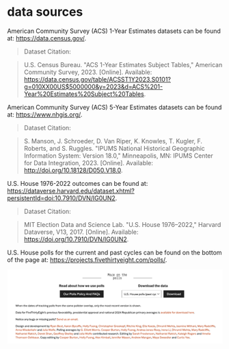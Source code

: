 # data sources



American Community Survey (ACS) 1-Year Estimates datasets can be found at: https://data.census.gov/.

>Dataset Citation:

>U.S. Census Bureau. "ACS 1-Year Estimates Subject Tables," American Community Survey, 2023. [Online]. Available: https://data.census.gov/table/ACSST1Y2023.S0101?g=010XX00US$5000000&y=2023&d=ACS%201-Year%20Estimates%20Subject%20Tables.

American Community Survey (ACS) 5-Year Estimates datasets can be found at: https://www.nhgis.org/.

>Dataset Citation:

>S. Manson, J. Schroeder, D. Van Riper, K. Knowles, T. Kugler, F. Roberts, and S. Ruggles. "IPUMS National Historical Geographic Information System: Version 18.0," Minneapolis, MN: IPUMS Center for Data Integration, 2023. [Online]. Available: http://doi.org/10.18128/D050.V18.0.

U.S. House 1976-2022 outcomes can be found at: https://dataverse.harvard.edu/dataset.xhtml?persistentId=doi:10.7910/DVN/IG0UN2.

>Dataset Citation: 

>MIT Election Data and Science Lab. "U.S. House 1976–2022," Harvard Dataverse, V13, 2017. [Online]. Available: https://doi.org/10.7910/DVN/IG0UN2.

U.S. House polls for the current and past cycles can be found on the bottom of the page at: https://projects.fivethirtyeight.com/polls/.

![alt text](image.png)
